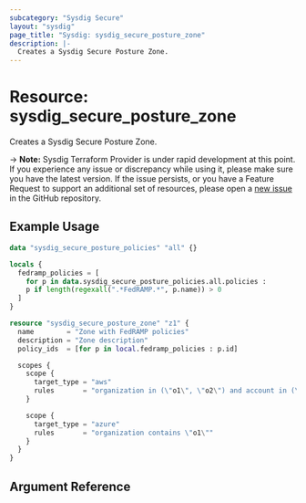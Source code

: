 ```yaml
---
subcategory: "Sysdig Secure"
layout: "sysdig"
page_title: "Sysdig: sysdig_secure_posture_zone"
description: |-
  Creates a Sysdig Secure Posture Zone.
---
```


# Resource: sysdig_secure_posture_zone

Creates a Sysdig Secure Posture Zone.

-> **Note:** Sysdig Terraform Provider is under rapid development at this point. If you experience any issue or discrepancy while using it, please make sure you have the latest version. If the issue persists, or you have a Feature Request to support an additional set of resources, please open a [new issue](https://github.com/sysdiglabs/terraform-provider-sysdig/issues/new) in the GitHub repository.

## Example Usage

```terraform
data "sysdig_secure_posture_policies" "all" {}

locals {
  fedramp_policies = [
    for p in data.sysdig_secure_posture_policies.all.policies :
    p if length(regexall(".*FedRAMP.*", p.name)) > 0
  ]
}

resource "sysdig_secure_posture_zone" "z1" {
  name        = "Zone with FedRAMP policies"
  description = "Zone description"
  policy_ids  = [for p in local.fedramp_policies : p.id]

  scopes {
    scope {
      target_type = "aws"
      rules       = "organization in (\"o1\", \"o2\") and account in (\"a1\", \"a2\")"
    }

    scope {
      target_type = "azure"
      rules       = "organization contains \"o1\""
    }
  }
}
```

## Argument Reference
